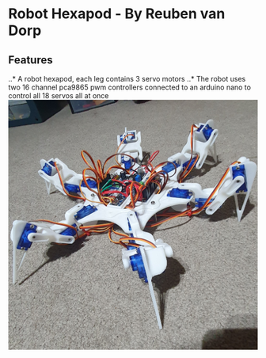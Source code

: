 # Robot Hexapod - By Reuben van Dorp
## Features
..* A robot hexapod, each leg contains 3 servo motors
..* The robot uses two 16 channel pca9865 pwm controllers connected to an arduino nano to control all 18 servos all at once
![Robot Spider](/images/spider.jpg)